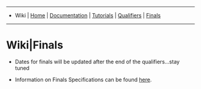 -------------------------------------------------
- Wiki | [Home](../../README.md) | [Documentation](../documentation/documentation.md) | [Tutorials](../tutorials/tutorials.md) | [Qualifiers](../qualifiers/qualifier.md) | [Finals](../finals/finals.md)
-------------------------------------------------

# Wiki|Finals

- Dates for finals will be updated after the end of the qualifiers...stay tuned

- Information on Finals Specifications can be found [here](finals_specs.md).
